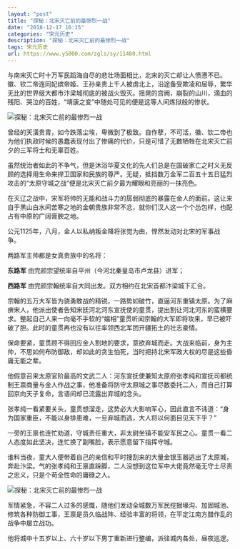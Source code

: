 ```yaml
---
layout: "post"
title: "探秘：北宋灭亡前的最惨烈一战"
date: "2018-12-17 16:15"
categories: "宋元历史"
description: "探秘：北宋灭亡前的最惨烈一战"
tags: 宋元历史
url: https://www.y5000.com/zgls/sy/11480.html
---
```






与南宋灭亡时十万军民蹈海自尽的悲壮场面相比，北宋的灭亡却让人愤懑不已。徽、钦二帝连同妃嫔帝姬、王孙亲贵上千人被虏北上，沿途备受欺凌和屈辱，繁华无比的世界级大都市汴梁城彻底的被战火毁灭。摇晃的宫阙，崩裂的山川，滴血的残阳、哭泣的百姓，“靖康之变”中随处可见的便是这等人间炼狱般的惨状。

![探秘：北宋灭亡前的最惨烈一战](/uploads/allimg/170119/6-1F11916021T23.JPG)

曾经的天潢贵胄，如今跌落尘埃，卑微到了极致。自作孽，不可活，徽、钦二帝也为他们执政时候的愚蠢表现付出了惨痛的代价，只是可惜了无数牺牲在北宋灭亡前夕的三军将士和无辜百姓。

虽然统治者如此的不争气，但是沐浴华夏文化的先人们总是在国破家亡之时义无反顾的选择用生命来捍卫国家和民族的尊严。无疑，抵挡数万金军二百五十五日猛烈攻击的“太原守城之战”便是北宋灭亡前夕最为耀眼和亮丽的一抹亮色。

在灭辽之战中，宋军将帅的无能和战斗力的孱弱彻底的暴露在金人的面前。这让来自于黑山白水间苦寒之地的金朝贵族非常不忿，就你们汉人这一个个怂包样，也配占有中原的广阔膏腴之地。

公元1125年，八月，金人以私纳叛金降将张觉为由，悍然发动对北宋的军事战争。

两路军主帅都是女真贵族中的名将：

**东路军** 由完颜宗望统率自平州（今河北秦皇岛市卢龙县）进军；

**西路军** 由完颜宗翰统率自大同出发。双方相约在北宋首都汴梁城下汇合。

宗翰的五万大军皆为骁勇敢战的精锐，一路势如破竹，直逼河东重镇太原。为了麻痹宋人，他派出使者告知宋廷河北河东宣抚使的童贯，提出割让河北河东的蛮横要求。整起自己人来一向毫不手软的“媪相”童贯听闻宗翰的大军即将攻来，早已被吓破了胆。此时的童贯再也没有以往率领西北军团开疆拓土的壮志豪情。

保命要紧，童贯顾不得回应金人割地的要求，意欲弃城而走。大战来临前，身为主帅，不思如何布防御敌，却如此的贪生怕死，当时把持北宋军政大权的尽是这些昏庸无能之辈。

他假意召来太原官阶最高的文武二人：河东宣抚使兼知太原府张孝纯和宣抚司都统制王禀商量与金人作战之事，他准备将防守太原城之事尽数委托二人，而自己打算回京向天子复命，言语间却已流露出弃城的念头。

张孝纯一看紧要关头，童贯想溜走，这势必大大影响军心，因此直言不讳道：“身为国家重臣，不能以身排患难，一旦弃城而逃，大人将以何面目见天下乎？”

一旁的王禀也连忙劝道，守城责任重大，非太尉坐镇不能安军民之心。童贯一看二人态度如此坚决，连忙换了副嘴脸，表示愿意留下指挥守城。

谁料当夜，童大人便带着自己的亲信和平时搜刮来的大量金银玉器逃出了太原城，奔赴汴梁。气的张孝纯和王禀直跺脚，二人没想到这位军中大佬竟然毫无守土尽责之忠义，只是个苟全性命的庸碌之人。

![探秘：北宋灭亡前的最惨烈一战](/uploads/allimg/170119/6-1F11916032I17.JPG)

军情紧急，不容二人过多的感慨，随他们发动全城数万军民挖掘壕沟、加固城池、修筑各种防御工事，王禀是员久临战阵、经验丰富的将领，在平定江南方腊作乱的战争中屡立战功。

他将城中十五岁以上、六十岁以下男丁重新进行整编，派往城内各处，昼夜巡逻。
